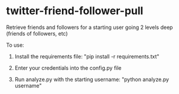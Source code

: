 twitter-friend-follower-pull
============================

Retrieve friends and followers for a starting user going 2 levels deep (friends of followers, etc)

To use:

1. Install the requirements file: "pip install -r requirements.txt"

2. Enter your credentials into the config.py file

3. Run analyze.py with the starting username: "python analyze.py username"
